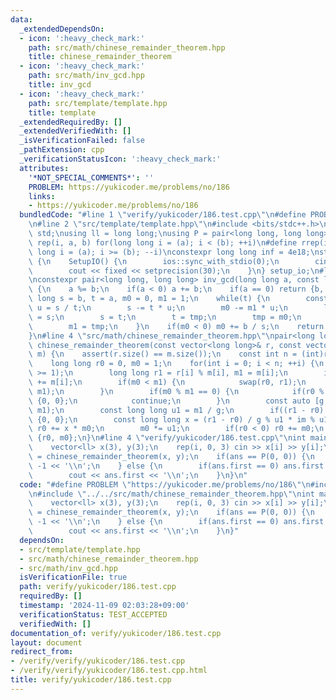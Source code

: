 ```yaml
---
data:
  _extendedDependsOn:
  - icon: ':heavy_check_mark:'
    path: src/math/chinese_remainder_theorem.hpp
    title: chinese_remainder_theorem
  - icon: ':heavy_check_mark:'
    path: src/math/inv_gcd.hpp
    title: inv_gcd
  - icon: ':heavy_check_mark:'
    path: src/template/template.hpp
    title: template
  _extendedRequiredBy: []
  _extendedVerifiedWith: []
  _isVerificationFailed: false
  _pathExtension: cpp
  _verificationStatusIcon: ':heavy_check_mark:'
  attributes:
    '*NOT_SPECIAL_COMMENTS*': ''
    PROBLEM: https://yukicoder.me/problems/no/186
    links:
    - https://yukicoder.me/problems/no/186
  bundledCode: "#line 1 \"verify/yukicoder/186.test.cpp\"\n#define PROBLEM \"https://yukicoder.me/problems/no/186\"\
    \n#line 2 \"src/template/template.hpp\"\n#include <bits/stdc++.h>\nusing namespace\
    \ std;\nusing ll = long long;\nusing P = pair<long long, long long>;\n#define\
    \ rep(i, a, b) for(long long i = (a); i < (b); ++i)\n#define rrep(i, a, b) for(long\
    \ long i = (a); i >= (b); --i)\nconstexpr long long inf = 4e18;\nstruct SetupIO\
    \ {\n    SetupIO() {\n        ios::sync_with_stdio(0);\n        cin.tie(0);\n\
    \        cout << fixed << setprecision(30);\n    }\n} setup_io;\n#line 3 \"src/math/inv_gcd.hpp\"\
    \nconstexpr pair<long long, long long> inv_gcd(long long a, const long long b)\
    \ {\n    a %= b;\n    if(a < 0) a += b;\n    if(a == 0) return {b, 0};\n    long\
    \ long s = b, t = a, m0 = 0, m1 = 1;\n    while(t) {\n        const long long\
    \ u = s / t;\n        s -= t * u;\n        m0 -= m1 * u;\n        long long tmp\
    \ = s;\n        s = t;\n        t = tmp;\n        tmp = m0;\n        m0 = m1;\n\
    \        m1 = tmp;\n    }\n    if(m0 < 0) m0 += b / s;\n    return {s, m0};\n\
    }\n#line 4 \"src/math/chinese_remainder_theorem.hpp\"\npair<long long, long long>\
    \ chinese_remainder_theorem(const vector<long long>& r, const vector<long long>&\
    \ m) {\n    assert(r.size() == m.size());\n    const int n = (int)r.size();\n\
    \    long long r0 = 0, m0 = 1;\n    for(int i = 0; i < n; ++i) {\n        assert(m[i]\
    \ >= 1);\n        long long r1 = r[i] % m[i], m1 = m[i];\n        if(r1 < 0) r1\
    \ += m[i];\n        if(m0 < m1) {\n            swap(r0, r1);\n            swap(m0,\
    \ m1);\n        }\n        if(m0 % m1 == 0) {\n            if(r0 % m1 != r1) return\
    \ {0, 0};\n            continue;\n        }\n        const auto [g, im] = inv_gcd(m0,\
    \ m1);\n        const long long u1 = m1 / g;\n        if((r1 - r0) % g) return\
    \ {0, 0};\n        const long long x = (r1 - r0) / g % u1 * im % u1;\n       \
    \ r0 += x * m0;\n        m0 *= u1;\n        if(r0 < 0) r0 += m0;\n    }\n    return\
    \ {r0, m0};\n}\n#line 4 \"verify/yukicoder/186.test.cpp\"\nint main(void) {\n\
    \    vector<ll> x(3), y(3);\n    rep(i, 0, 3) cin >> x[i] >> y[i];\n    P ans\
    \ = chinese_remainder_theorem(x, y);\n    if(ans == P(0, 0)) {\n        cout <<\
    \ -1 << '\\n';\n    } else {\n        if(ans.first == 0) ans.first = ans.second;\n\
    \        cout << ans.first << '\\n';\n    }\n}\n"
  code: "#define PROBLEM \"https://yukicoder.me/problems/no/186\"\n#include \"../../src/template/template.hpp\"\
    \n#include \"../../src/math/chinese_remainder_theorem.hpp\"\nint main(void) {\n\
    \    vector<ll> x(3), y(3);\n    rep(i, 0, 3) cin >> x[i] >> y[i];\n    P ans\
    \ = chinese_remainder_theorem(x, y);\n    if(ans == P(0, 0)) {\n        cout <<\
    \ -1 << '\\n';\n    } else {\n        if(ans.first == 0) ans.first = ans.second;\n\
    \        cout << ans.first << '\\n';\n    }\n}"
  dependsOn:
  - src/template/template.hpp
  - src/math/chinese_remainder_theorem.hpp
  - src/math/inv_gcd.hpp
  isVerificationFile: true
  path: verify/yukicoder/186.test.cpp
  requiredBy: []
  timestamp: '2024-11-09 02:03:28+09:00'
  verificationStatus: TEST_ACCEPTED
  verifiedWith: []
documentation_of: verify/yukicoder/186.test.cpp
layout: document
redirect_from:
- /verify/verify/yukicoder/186.test.cpp
- /verify/verify/yukicoder/186.test.cpp.html
title: verify/yukicoder/186.test.cpp
---
```

